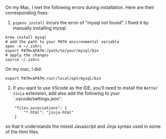 On my Mac, I met the following errors during installation. Here are their corresponding fixes:


1. `pipenv install` incurs the error of "mysql not found". I fixed it by manually installing mysql:

```
brew install mysql
# add the path to your PATH environmental variable
open -e ~/.zshrc
export PATH=$PATH:/path/to/your/mysql/bin
# apply the changes
source ~/.zshrc
```
On my mac, I did:
```
export PATH=$PATH:/usr/local/opt/mysql/bin
```

2. If you want to use VScode as the IDE, you'll need to install the `Better Jinja` extension, add also add the following to your `.vscode/settings.json':
```
    "files.associations": {
        "*.html": "jinja-html"
    }
```
so that it understands the mixed Javascript and Jinja syntax used in some of the html files.

